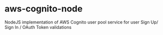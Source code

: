 # aws-cognito-node
NodeJS implementation of AWS Cognito user pool service for user Sign Up/ Sign In / OAuth Token validations
